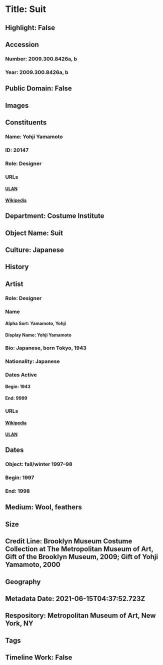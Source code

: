 # Title: Suit
## Highlight: False
## Accession
### Number: 2009.300.8426a, b
### Year: 2009.300.8426a, b
## Public Domain: False
## Images
## Constituents
### Name: Yohji Yamamoto
### ID: 20147
### Role: Designer
### URLs
#### [ULAN](http://vocab.getty.edu/page/ulan/500330305)
#### [Wikipedia](https://www.wikidata.org/wiki/Q707890)
## Department: Costume Institute
## Object Name: Suit
## Culture: Japanese
## History
## Artist
### Role: Designer
### Name
#### Alpha Sort: Yamamoto, Yohji
#### Display Name: Yohji Yamamoto
### Bio: Japanese, born Tokyo, 1943
### Nationality: Japanese
### Dates Active
#### Begin: 1943
#### End: 9999
### URLs
#### [Wikipedia](https://www.wikidata.org/wiki/Q707890)
#### [ULAN](http://vocab.getty.edu/page/ulan/500330305)
## Dates
### Object: fall/winter 1997–98
### Begin: 1997
### End: 1998
## Medium: Wool, feathers
## Size
## Credit Line: Brooklyn Museum Costume Collection at The Metropolitan Museum of Art, Gift of the Brooklyn Museum, 2009; Gift of Yohji Yamamoto, 2000
## Geography
## Metadata Date: 2021-06-15T04:37:52.723Z
## Respository: Metropolitan Museum of Art, New York, NY
## Tags
## Timeline Work: False